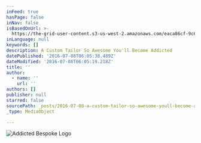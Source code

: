 ```yaml
---
inFeed: true
hasPage: false
inNav: false
isBasedOnUrl: >-
  https://the-grid-user-content.s3-us-west-2.amazonaws.com/eaca86cf-9c67-47d8-9261-9d47032ba31f.png
inLanguage: null
keywords: []
description: A Custom Tailor So Awesome You'll Become Addicted
datePublished: '2016-07-08T06:05:38.489Z'
dateModified: '2016-07-08T06:05:19.218Z'
title: ''
author:
  - name: ''
    url: ''
authors: []
publisher: null
starred: false
sourcePath: _posts/2016-07-08-a-custom-tailor-so-awesome-youll-become-addicted.md
_type: MediaObject

---
```

![Addicted Bespoke Logo](https://the-grid-user-content.s3-us-west-2.amazonaws.com/eaca86cf-9c67-47d8-9261-9d47032ba31f.png)